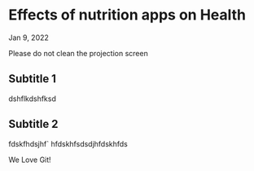 # Effects of nutrition apps on Health
Jan 9, 2022

Please do not clean the projection screen

## Subtitle 1
dshflkdshfksd


## Subtitle 2
fdskfhdsjhf`
hfdskhfsdsdjhfdskhfds


We Love Git!

